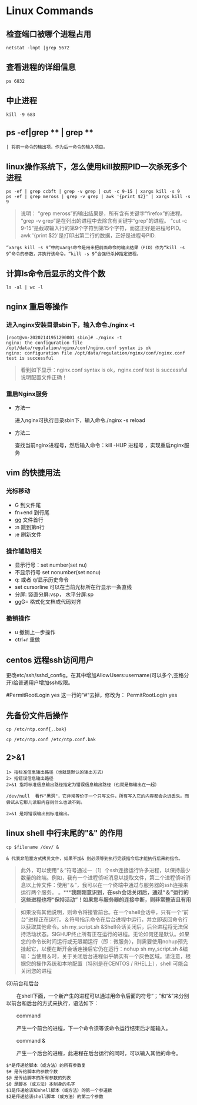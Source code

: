# Linux Commands

## 检查端口被哪个进程占用

    netstat -lnpt |grep 5672

## 查看进程的详细信息

    ps 6832

## 中止进程

    kill -9 683

## ps -ef|grep ** | grep **

    | 将前一命令的输出项，作为后一命令的输入项目。

## linux操作系统下，怎么使用kill按照PID一次杀死多个进程

    ps -ef | grep ccbft | grep -v grep | cut -c 9-15 | xargs kill -s 9
    ps -ef | grep meross | grep -v grep | awk '{print $2}' | xargs kill -s 9

> 说明：
    “grep meross”的输出结果是，所有含有关键字“firefox”的进程。
    “grep -v grep”是在列出的进程中去除含有关键字“grep”的进程。
        “cut -c 9-15”是截取输入行的第9个字符到第15个字符，而这正好是进程号PID。
         awk '{print $2}'是打印出第二行的数据，正好是进程号PID.

    “xargs kill -s 9”中的xargs命令是用来把前面命令的输出结果（PID）作为“kill -s 9”命令的参数，并执行该命令。“kill -s 9”会强行杀掉指定进程。

## 计算ls命令后显示的文件个数

    ls -al | wc -l


## nginx 重启等操作


### 进入nginx安装目录sbin下，输入命令./nginx -t

    [root@vm-20202141951290001 sbin]# ./nginx -t
    nginx: the configuration file /opt/data/regulation/nginx/conf/nginx.conf syntax is ok
    nginx: configuration file /opt/data/regulation/nginx/conf/nginx.conf test is successful

> 看到如下显示：nginx.conf syntax is ok，nginx.conf test is successful说明配置文件正确！

### 重启Nginx服务

- 方法一
    
    进入nginx可执行目录sbin下，输入命令./nginx -s reload 

- 方法二

  查找当前nginx进程号，然后输入命令：kill -HUP 进程号 ，实现重启nginx服务


## vim 的快捷用法

### 光标移动

- G 到文件尾
- fn+end 到行尾
- gg  文件首行 
- :n  跳到第n行
- :e 刷新文件

### 操作辅助相关

- 显示行号：set number(set nu)
- 不显示行号 set nonumber(set nonu)
- q:  或者 q/显示历史命令
- set cursorline  可以在当前光标所在行显示一条直线
- 分屏:  竖直分屏:vsp， 水平分屏:sp
- ggG= 格式化文档或代码对齐

### 撤销操作

- u  撤销上一步操作
- ctrl+r   重做


## centos 远程ssh访问用户

更改etc/ssh/sshd_config。在其中增加AllowUsers:username(可以多个,空格分开)给普通用户增加ssh权限。

#PermitRootLogin yes
这一行的“#”去掉，修改为：
PermitRootLogin yes

## 先备份文件后操作

    cp /etc/ntp.conf{,.bak}

    cp /etc/ntp.conf /etc/ntp.conf.bak

## 2>&1

    1> 指标准信息输出路径（也就是默认的输出方式）
    2> 指错误信息输出路径
    2>&1 指将标准信息输出路径指定为错误信息输出路径（也就是都输出在一起）

    /dev/null  看作"黑洞"，它非常等价于一个只写文件，所有写入它的内容都会永远丢失。而尝试从它那儿读取内容则什么也读不到。

    2>&1 是将错误输出到标准输出。

## linux shell 中行末尾的"&" 的作用

    cp $filename /dev/ &

    & 代表非阻塞方式拷贝文件，如果不加& 则必须等到执行完该指令后才能执行后来的指令。

> 此外，可以使用“＆”符号通过一（1）个ssh连接运行许多进程，以保持最少数量的终端。例如，我有一个进程侦听消息以提取文件，第二个进程侦听消息以上传文件：使用“＆”，我可以在一个终端中通过与服务器的ssh连接来运行两个服务。 。*****我刚刚意识到，在ssh会话关闭后，通过“＆”运行的这些进程也将“保持活动”！如果您与服务器的连接中断，则非常整洁且有用**

> 如果没有其他说明，则命令将接管前台。在一个shell会话中，只有一个“前台”进程正在运行。＆符号指示命令在后台进程中运行，并立即返回命令行以获取其他命令。sh my_script.sh &Shell会话关闭后，后台进程将无法保持活动状态。SIGHUP终止所有正在运行的进程。无论如何还是默认。如果您的命令长时间运行或无限期运行（即：微服务），则需要使用nohup预先挂起它，以便在断开会话连接后它仍在运行：nohup sh my_script.sh &编辑：当使用＆时，关于关闭后台进程似乎确实有一个灰色区域。请注意，根据您的操作系统和本地配置（特别是在CENTOS / RHEL上），shell 可能会关闭您的进程

(3)前台和后台

　　在shell下面，一个新产生的进程可以通过用命令后面的符号“；”和“&”来分别以前台和后台的方式来执行，语法如下：

　　command

　　产生一个前台的进程，下一个命令须等该命令运行结束后才能输入。

　　command &

　　产生一个后台的进程，此进程在后台运行的同时，可以输入其他的命令。

    $*是传递给脚本（或方法）的所有参数复
    $# 是传给脚本的参数个数
    $@ 是传给脚本的所有参数的列表
    $0 是脚本（或方法）本制身的名字
    $1是传递给该知shell脚本（或方法）的第一个参道数
    $2是传递给该shell脚本（或方法）的第二个参数